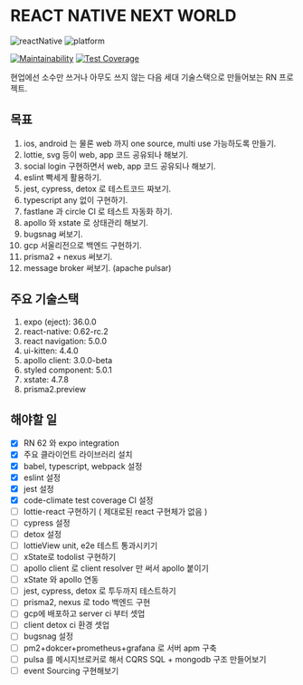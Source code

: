 # REACT NATIVE NEXT WORLD

![reactNative](https://img.shields.io/static/v1?label=react-native&message=0.62.0-rc.2&color=blue)
![platform](https://img.shields.io/static/v1?label=platform&message=ios|android|web&color=lightgray)

[![Maintainability](https://api.codeclimate.com/v1/badges/db62ea953d04a04cbf11/maintainability)](https://codeclimate.com/github/HwangJJung/react-native-future/maintainability)
[![Test Coverage](https://api.codeclimate.com/v1/badges/db62ea953d04a04cbf11/test_coverage)](https://codeclimate.com/github/HwangJJung/react-native-future/test_coverage)

현업에선 소수만 쓰거나 아무도 쓰지 않는 다음 세대 기술스택으로 만들어보는 RN 프로젝트.

## 목표

1. ios, android 는 물론 web 까지 one source, multi use 가능하도록 만들기.
1. lottie, svg 등이 web, app 코드 공유되나 해보기.
1. social login 구현하면서 web, app 코드 공유되나 해보기.
1. eslint 빡세게 활용하기.
1. jest, cypress, detox 로 테스트코드 짜보기.
1. typescript any 없이 구현하기.
1. fastlane 과 circle CI 로 테스트 자동화 하기.
1. apollo 와 xstate 로 상태관리 해보기.
1. bugsnag 써보기.
1. gcp 서울리전으로 백엔드 구현하기.
1. prisma2 + nexus 써보기.
1. message broker 써보기. (apache pulsar)

## 주요 기술스택

1. expo (eject): 36.0.0
1. react-native: 0.62-rc.2
1. react navigation: 5.0.0
1. ui-kitten: 4.4.0
1. apollo client: 3.0.0-beta
1. styled component: 5.0.1
1. xstate: 4.7.8
1. prisma2.preview

## 해야할 일

- [x] RN 62 와 expo integration
- [x] 주요 클라이언트 라이브러리 설치
- [x] babel, typescript, webpack 설정
- [x] eslint 설정
- [x] jest 설정
- [x] code-climate test coverage CI 설정
- [ ] lottie-react 구현하기 ( 제대로된 react 구현체가 없음 )
- [ ] cypress 설정
- [ ] detox 설정
- [ ] lottieView unit, e2e 테스트 통과시키기
- [ ] xState로 todolist 구현하기
- [ ] apollo client 로 client resolver 만 써서 apollo 붙이기
- [ ] xState 와 apollo 연동
- [ ] jest, cypress, detox 로 투두까지 테스트하기
- [ ] prisma2, nexus 로 todo 백엔드 구현
- [ ] gcp에 배포하고 server ci 부터 셋업
- [ ] client detox ci 환경 셋업
- [ ] bugsnag 설정
- [ ] pm2+dokcer+prometheus+grafana 로 서버 apm 구축
- [ ] pulsa 를 메시지브로커로 해서 CQRS SQL + mongodb 구조 만들어보기
- [ ] event Sourcing 구현해보기
